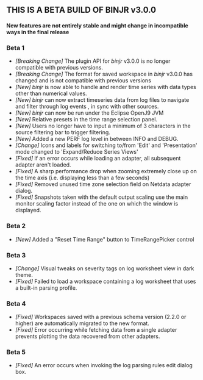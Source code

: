 ## THIS IS A BETA BUILD OF BINJR v3.0.0
#### New features are not entirely stable and might change in incompatible ways in the final release

### Beta 1

* _[Breaking Change]_ The plugin API for *binjr* v3.0.0 is no longer compatible with previous versions.
* _[Breaking Change]_ The format for saved workspace in *binjr* v3.0.0 has changed and is not compatible with previous versions
* _[New]_ *binjr* is now able to handle and render time series with data types other than numerical values. 
* _[New]_ *binjr* can now extract timeseries data from log files to navigate and filter through log events , in sync with other sources. 
* _[New]_ *binjr* can now be run under the Eclipse OpenJ9 JVM
* _[New]_ Relative presets in the time range selection panel.
* _[New]_ Users no longer have to input a minimum of 3 characters in the source filtering bar to trigger filtering.
* _[New]_ Added a new PERF log level in between INFO and DEBUG.
* _[Change]_ Icons and labels for switching to/from 'Edit' and 'Presentation' mode changed to 'Expand/Reduce Series Views'
* _[Fixed]_ If an error occurs while loading an adapter, all subsequent adapter aren't loaded.
* _[Fixed]_ A sharp performance drop when zooming extremely close up on the time axis (i.e. displaying less than a few seconds)
* _[Fixed]_ Removed unused time zone selection field on Netdata adapter dialog. 
* _[Fixed]_ Snapshots taken with the default output scaling use the main monitor scaling factor instead of the one on which the window is displayed. 

### Beta 2
* _[New]_ Added a "Reset Time Range" button to TimeRangePicker control 

### Beta 3
* _[Change]_ Visual tweaks on severity tags on log worksheet view in dark theme. 
* _[Fixed]_ Failed to load a workspace containing a log worksheet that uses a built-in parsing profile.

### Beta 4  
* _[Fixed]_ Workspaces saved with a previous schema version (2.2.0 or higher) are automatically migrated to the new format.
* _[Fixed]_ Error occurring while fetching data from a single adapter prevents plotting the data recovered from other adapters.

### Beta 5
* _[Fixed]_ An error occurs when invoking the log parsing rules edit dialog box.